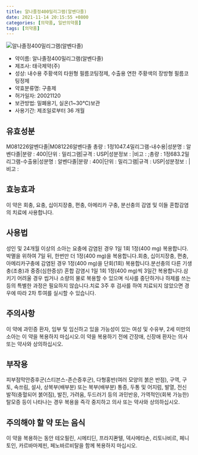 ```yaml
---
title: 알나졸정400밀리그램(알벤다졸)
date: 2021-11-14 20:15:55 +0800
categories: [의약품, 일반의약품]
tags: [의약품]
---
```

![알나졸정400밀리그램(알벤다졸)](https://nedrug.mfds.go.kr/pbp/cmn/itemImageDownload/1Nzk8HFukQd)

- 약이름: 알나졸정400밀리그램(알벤다졸)
- 제조사: 태극제약(주)
- 성상: 내수용 주황색의 타원형 필름코팅정제, 수출용 연한 주황색의 장방형 필름코팅정제
- 약효분류명: 구충제
- 허가일자: 20021120
- 보관방법: 밀폐용기, 실온(1~30℃)보관
- 사용기간: 제조일로부터 36 개월
## 유효성분
M081226알벤다졸|M081226알벤다졸
총량 : 1정1047.4밀리그램-내수용|성분명 : 알벤다졸|분량 : 400|단위 : 밀리그램|규격 : USP|성분정보 : |비고 : ;총량 : 1정683.2밀리그램-수출용|성분명 : 알벤다졸|분량 : 400|단위 : 밀리그램|규격 : USP|성분정보 : |비고 :
## 효능효과
이 약은 회충, 요충, 십이지장충, 편충, 아메리카 구충, 분선충의 감염 및 이들 혼합감염의 치료에 사용합니다.
## 사용법
성인 및 24개월 이상의 소아는 요충에 감염된 경우 1일 1회 1정(400 mg) 복용합니다. 박멸을 위하여 7일 뒤, 한번만 더 1정(400 mg)을 복용합니다.회충, 십이지장충, 편충, 아메리카구충에 감염된 경우 1정(400 mg)을 단회(1회) 복용합니다.분선충의 다른 기생충(조충)과 중증(심한증상) 혼합 감염시 1일 1회 1정(400 mg)씩 3일간 복용합니다.삼키기 어려울 경우 씹거나 소량의 물로 복용할 수 있으며 식사를 중단하거나 하제를 쓰는 등의 특별한 과정은 필요하지 않습니다.치료 3주 후 검사를 하여 치료되지 않았으면 경우에 따라 2차 투여를 실시할 수 있습니다.
## 주의사항
이 약에 과민증 환자, 임부 및 임신하고 있을 가능성이 있는 여성 및 수유부, 2세 미만의 소아는 이 약을 복용하지 마십시오.이 약을 복용하기 전에 간장애, 신장애 환자는 의사 또는 약사와 상의하십시오.
## 부작용
피부점막안증후군(스티븐스-존슨증후군), 다형홍반(여러 모양의 붉은 반점), 구역, 구토, 속쓰림, 설사, 상복부(배부분) 또는 복부(배부분) 통증, 두통 및 어지럼, 발열, 전신 발적(충혈되어 붉어짐), 발진, 가려움, 두드러기 등의 과민반응, 가역적인(회복 가능한) 탈모증 등이 나타나는 경우 복용을 즉각 중지하고 의사 또는 약사와 상의하십시오.
## 주의해야 할 약 또는 음식
이 약을 복용하는 동안 테오필린, 시메티딘, 프라지콴텔, 덱사메타손, 리토나비르, 페니토인, 카르바마제핀, 페노바르비탈을 함께 복용하지 마십시오.
